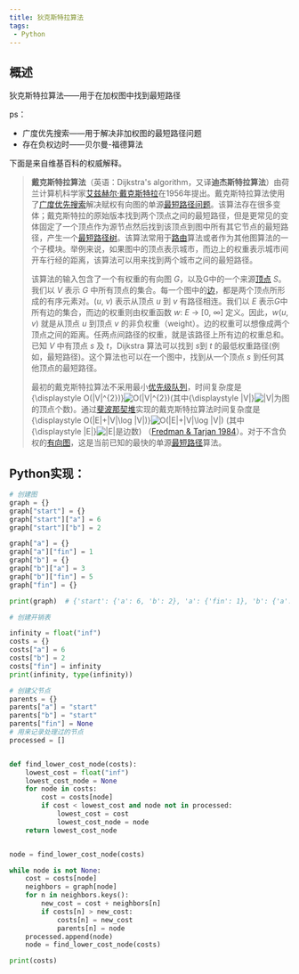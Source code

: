 ```yaml
---
title: 狄克斯特拉算法
tags:
 - Python
---
```


## 概述

狄克斯特拉算法——用于在加权图中找到最短路径

ps：

- 广度优先搜索——用于解决非加权图的最短路径问题
- 存在负权边时——贝尔曼-福德算法

<!--more-->

下面是来自维基百科的权威解释。

> **戴克斯特拉算法**（英语：Dijkstra's algorithm，又译**迪杰斯特拉算法**）由荷兰计算机科学家[艾兹赫尔·戴克斯特拉](https://zh.wikipedia.org/wiki/%E8%89%BE%E5%85%B9%E8%B5%AB%E5%B0%94%C2%B7%E6%88%B4%E5%85%8B%E6%96%AF%E7%89%B9%E6%8B%89)在1956年提出。戴克斯特拉算法使用了[广度优先搜索](https://zh.wikipedia.org/wiki/%E5%B9%BF%E5%BA%A6%E4%BC%98%E5%85%88%E6%90%9C%E7%B4%A2)解决赋权有向图的单源[最短路径问题](https://zh.wikipedia.org/wiki/%E6%9C%80%E7%9F%AD%E8%B7%AF%E5%BE%84%E9%97%AE%E9%A2%98)。该算法存在很多变体；戴克斯特拉的原始版本找到两个顶点之间的最短路径，但是更常见的变体固定了一个顶点作为源节点然后找到该顶点到图中所有其它节点的最短路径，产生一个[最短路径树](https://zh.wikipedia.org/wiki/%E6%9C%80%E7%9F%AD%E8%B7%AF%E5%BE%84%E6%A0%91)。该算法常用于[路由](https://zh.wikipedia.org/wiki/%E8%B7%AF%E7%94%B1)算法或者作为其他图算法的一个子模块。举例来说，如果图中的顶点表示城市，而边上的权重表示城市间开车行经的距离，该算法可以用来找到两个城市之间的最短路径。
>
> 该算法的输入包含了一个有权重的有向图 *G*，以及G中的一个来源[顶点](https://zh.wikipedia.org/wiki/%E9%A0%82%E9%BB%9E) *S*。我们以 *V* 表示 *G* 中所有顶点的集合。每一个图中的[边](https://zh.wikipedia.org/wiki/%E9%82%8A)，都是两个顶点所形成的有序元素对。(*u*, *v*) 表示从顶点 *u* 到 *v* 有路径相连。我们以 *E* 表示*G*中所有边的集合，而边的权重则由权重函数 *w*: *E* → [0, ∞] 定义。因此，*w*(*u*, *v*) 就是从顶点 *u* 到顶点 *v* 的非负权重（weight）。边的权重可以想像成两个顶点之间的距离。任两点间路径的权重，就是该路径上所有边的权重总和。已知 *V* 中有顶点 *s* 及 *t*，Dijkstra 算法可以找到 *s*到 *t* 的最低权重路径(例如，最短路径)。这个算法也可以在一个图中，找到从一个顶点 *s* 到任何其他顶点的最短路径。
>
> 最初的戴克斯特拉算法不采用最小[优先级队列](https://zh.wikipedia.org/wiki/%E4%BC%98%E5%85%88%E7%BA%A7%E9%98%9F%E5%88%97)，时间复杂度是{\displaystyle O(|V|^{2})}![O(|V|^{2})](https://wikimedia.org/api/rest_v1/media/math/render/svg/e1e99764e23be92b694aef042c6460ff921357e3)(其中{\displaystyle |V|}![|V|](https://wikimedia.org/api/rest_v1/media/math/render/svg/9ddcffc28643ac01a14dd0fb32c3157859e365a7)为图的顶点个数)。通过[斐波那契堆](https://zh.wikipedia.org/wiki/%E6%96%90%E6%B3%A2%E9%82%A3%E5%A5%91%E5%A0%86)实现的戴克斯特拉算法时间复杂度是{\displaystyle O(|E|+|V|\log |V|)}![O(|E|+|V|\log |V|)](https://wikimedia.org/api/rest_v1/media/math/render/svg/4fcb7644781d08e9e958d4a430a3107da04bf1b3) (其中{\displaystyle |E|}![|E|](https://wikimedia.org/api/rest_v1/media/math/render/svg/d8c2b9637808cf805d411190b4ae017dbd4ef8d8)是边数) （[Fredman & Tarjan 1984](https://zh.wikipedia.org/wiki/%E6%88%B4%E5%85%8B%E6%96%AF%E7%89%B9%E6%8B%89%E7%AE%97%E6%B3%95#CITEREFFredmanTarjan1984)）。对于不含负权的[有向图](https://zh.wikipedia.org/wiki/%E6%9C%89%E5%90%91%E5%9B%BE)，这是当前已知的最快的单源[最短路径](https://zh.wikipedia.org/wiki/%E6%9C%80%E7%9F%AD%E8%B7%AF%E5%BE%84)算法。



## Python实现：

``````python
# 创建图
graph = {}
graph["start"] = {}
graph["start"]["a"] = 6
graph["start"]["b"] = 2

graph["a"] = {}
graph["a"]["fin"] = 1
graph["b"] = {}
graph["b"]["a"] = 3
graph["b"]["fin"] = 5
graph["fin"] = {}

print(graph)  # {'start': {'a': 6, 'b': 2}, 'a': {'fin': 1}, 'b': {'a': 3, 'fin': 5}, 'fin': {}}

# 创建开销表

infinity = float("inf")
costs = {}
costs["a"] = 6
costs["b"] = 2
costs["fin"] = infinity
print(infinity, type(infinity))

# 创建父节点
parents = {}
parents["a"] = "start"
parents["b"] = "start"
parents["fin"] = None
# 用来记录处理过的节点
processed = []


def find_lower_cost_node(costs):
    lowest_cost = float("inf")
    lowest_cost_node = None
    for node in costs:
        cost = costs[node]
        if cost < lowest_cost and node not in processed:
            lowest_cost = cost
            lowest_cost_node = node
    return lowest_cost_node


node = find_lower_cost_node(costs)

while node is not None:
    cost = costs[node]
    neighbors = graph[node]
    for n in neighbors.keys():
        new_cost = cost + neighbors[n]
        if costs[n] > new_cost:
            costs[n] = new_cost
            parents[n] = node
    processed.append(node)
    node = find_lower_cost_node(costs)

print(costs)
``````





